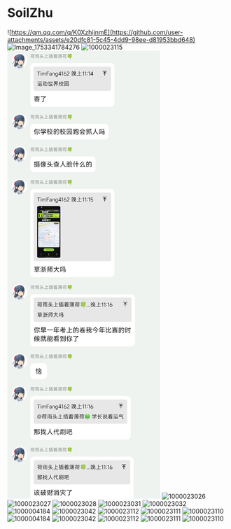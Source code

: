 # SoilZhu 
![https://qm.qq.com/q/K0XzhijnmE](https://github.com/user-attachments/assets/e20dfc81-5c45-4dd9-98ee-d81953bbd648)
![Image_1753341784276](https://github.com/user-attachments/assets/cf5470d2-51da-4e20-8650-f909282c789d)
![1000023115](https://github.com/user-attachments/assets/d92273a8-a15d-430d-a7d4-f28bad5166b5)
![](https://raw.githubusercontent.com/rainfish9979/rainfish9979/refs/heads/main/Image_1757000772048.jpg)
![1000023026](https://github.com/user-attachments/assets/a832363c-28c2-4a69-a9ca-c15288c37863)
![1000023027](https://github.com/user-attachments/assets/4fe6f252-4c9b-4c11-9260-c66e94592b4b)
![1000023028](https://github.com/user-attachments/assets/f37f520d-0821-4744-b510-1744b8531910)
![1000023031](https://github.com/user-attachments/assets/4b4721eb-73bd-4082-b76d-597a78a9f7bc)
![1000023032](https://github.com/user-attachments/assets/63ec4741-dc6f-4899-8f43-28dc9f3d1270)
![1000004184](https://github.com/user-attachments/assets/42b01e09-8c61-4078-803e-7bc4e8ac58e5)
![1000023042](https://github.com/user-attachments/assets/17270f58-fc43-4068-a378-559616576034)
![1000023112](https://github.com/user-attachments/assets/da870c31-72d1-45ef-b4de-a1204c8c76fc)
![1000023111](https://github.com/user-attachments/assets/39ec193a-fed5-4c91-8dd3-9a00c17e7622)
![1000023110](https://github.com/user-attachments/assets/178e0999-5afa-49bd-ae6d-c7991ff880db)![1000004184](https://github.com/user-attachments/assets/42b01e09-8c61-4078-803e-7bc4e8ac58e5)
![1000023042](https://github.com/user-attachments/assets/17270f58-fc43-4068-a378-559616576034)
![1000023112](https://github.com/user-attachments/assets/da870c31-72d1-45ef-b4de-a1204c8c76fc)
![1000023111](https://github.com/user-attachments/assets/39ec193a-fed5-4c91-8dd3-9a00c17e7622)
![1000023110](https://github.com/user-attachments/assets/178e0999-5afa-49bd-ae6d-c7991ff880db)

